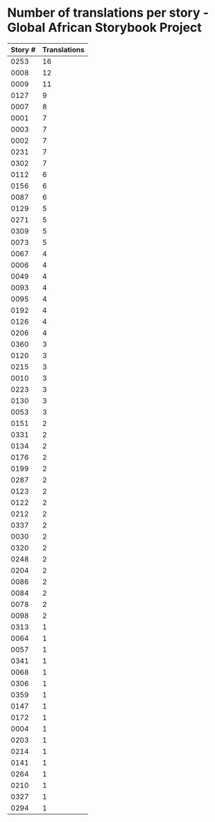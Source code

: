 # Number of translations per story - Global African Storybook Project

Story # | Translations
------- | ------------
0253 | 16
0008 | 12
0009 | 11
0127 | 9
0007 | 8
0001 | 7
0003 | 7
0002 | 7
0231 | 7
0302 | 7
0112 | 6
0156 | 6
0087 | 6
0129 | 5
0271 | 5
0309 | 5
0073 | 5
0067 | 4
0006 | 4
0049 | 4
0093 | 4
0095 | 4
0192 | 4
0126 | 4
0206 | 4
0360 | 3
0120 | 3
0215 | 3
0010 | 3
0223 | 3
0130 | 3
0053 | 3
0151 | 2
0331 | 2
0134 | 2
0176 | 2
0199 | 2
0287 | 2
0123 | 2
0122 | 2
0212 | 2
0337 | 2
0030 | 2
0320 | 2
0248 | 2
0204 | 2
0086 | 2
0084 | 2
0078 | 2
0098 | 2
0313 | 1
0064 | 1
0057 | 1
0341 | 1
0068 | 1
0306 | 1
0359 | 1
0147 | 1
0172 | 1
0004 | 1
0203 | 1
0214 | 1
0141 | 1
0264 | 1
0210 | 1
0327 | 1
0294 | 1
